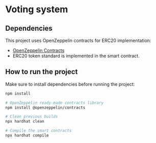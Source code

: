 # Voting system

## Dependencies

This project uses OpenZeppelin contracts for ERC20 implementation:

- [OpenZeppelin Contracts](https://github.com/OpenZeppelin/openzeppelin-contracts)
- ERC20 token standard is implemented in the smart contract.

## How to run the project
Make sure to install dependencies before running the project:

```sh
npm install 

# OpenZeppelin ready-made contracts library
npm install @openzeppelin/contracts

# Clean previous builds
npx hardhat clean

# Compile the smart contracts
npx hardhat compile

